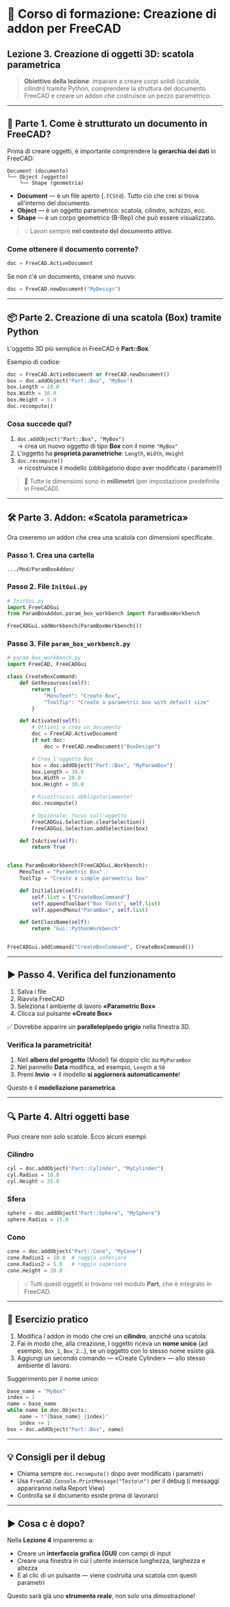 # 📘 Corso di formazione: Creazione di addon per FreeCAD  
## Lezione 3. Creazione di oggetti 3D: scatola parametrica

> **Obiettivo della lezione**: imparare a creare corpi solidi (scatole, cilindri) tramite Python, comprendere la struttura del documento FreeCAD e creare un addon che costruisce un pezzo parametrico.

---

## 🧱 Parte 1. Come è strutturato un documento in FreeCAD?

Prima di creare oggetti, è importante comprendere la **gerarchia dei dati** in FreeCAD:

```
Document (documento)
└── Object (oggetto)
    └── Shape (geometria)
```

- **Document** — è un file aperto (`.FCStd`). Tutto ciò che crei si trova all'interno del documento.
- **Object** — è un oggetto parametrico: scatola, cilindro, schizzo, ecc.
- **Shape** — è un corpo geometrico (B-Rep) che può essere visualizzato.

> 💡 Lavori sempre **nel contesto del documento attivo**.

### Come ottenere il documento corrente?

```python
doc = FreeCAD.ActiveDocument
```

Se non c'è un documento, creane uno nuovo:

```python
doc = FreeCAD.newDocument("MyDesign")
```

---

## 📦 Parte 2. Creazione di una scatola (Box) tramite Python

L'oggetto 3D più semplice in FreeCAD è **Part::Box**.

Esempio di codice:
```python
doc = FreeCAD.ActiveDocument or FreeCAD.newDocument()
box = doc.addObject("Part::Box", "MyBox")
box.Length = 20.0
box.Width = 10.0
box.Height = 5.0
doc.recompute()
```

### Cosa succede qui?

1. `doc.addObject("Part::Box", "MyBox")`  
   → crea un nuovo oggetto di tipo **Box** con il nome `"MyBox"`
2. L'oggetto ha **proprietà parametriche**: `Length`, `Width`, `Height`
3. `doc.recompute()`  
   → ricostruisce il modello (obbligatorio dopo aver modificato i parametri!)

> 🔸 Tutte le dimensioni sono in **millimetri** (per impostazione predefinita in FreeCAD).

---

## 🛠 Parte 3. Addon: «Scatola parametrica»

Ora creeremo un addon che crea una scatola con dimensioni specificate.

### Passo 1. Crea una cartella

```
.../Mod/ParamBoxAddon/
```

### Passo 2. File `InitGui.py`

```python
# InitGui.py
import FreeCADGui
from ParamBoxAddon.param_box_workbench import ParamBoxWorkbench

FreeCADGui.addWorkbench(ParamBoxWorkbench())
```

### Passo 3. File `param_box_workbench.py`

```python
# param_box_workbench.py
import FreeCAD, FreeCADGui

class CreateBoxCommand:
    def GetResources(self):
        return {
            "MenuText": "Create Box",
            "ToolTip": "Create a parametric box with default size"
        }

    def Activated(self):
        # Ottieni o crea un documento
        doc = FreeCAD.ActiveDocument
        if not doc:
            doc = FreeCAD.newDocument("BoxDesign")

        # Crea l'oggetto Box
        box = doc.addObject("Part::Box", "MyParamBox")
        box.Length = 30.0
        box.Width = 20.0
        box.Height = 10.0

        # Ricostruisci obbligatoriamente!
        doc.recompute()

        # Opzionale: focus sull'oggetto
        FreeCADGui.Selection.clearSelection()
        FreeCADGui.Selection.addSelection(box)

    def IsActive(self):
        return True


class ParamBoxWorkbench(FreeCADGui.Workbench):
    MenuText = "Parametric Box"
    ToolTip = "Create a simple parametric box"

    def Initialize(self):
        self.list = ["CreateBoxCommand"]
        self.appendToolbar("Box Tools", self.list)
        self.appendMenu("ParamBox", self.list)

    def GetClassName(self):
        return "Gui::PythonWorkbench"


FreeCADGui.addCommand("CreateBoxCommand", CreateBoxCommand())
```

---

## ▶️ Passo 4. Verifica del funzionamento

1. Salva i file
2. Riavvia FreeCAD
3. Seleziona l ambiente di lavoro **«Parametric Box»**
4. Clicca sul pulsante **«Create Box»**

✅ Dovrebbe apparire un **parallelepipedo grigio** nella finestra 3D.

### Verifica la parametricità!

1. Nell **albero del progetto** (Model) fai doppio clic su `MyParamBox`
2. Nel pannello **Data** modifica, ad esempio, `Length` a `50`
3. Premi **Invio** → il modello **si aggiornerà automaticamente**!

Questo è il **modellazione parametrica**.

---

## 🔍 Parte 4. Altri oggetti base

Puoi creare non solo scatole. Ecco alcuni esempi:

### Cilindro
```python
cyl = doc.addObject("Part::Cylinder", "MyCylinder")
cyl.Radius = 10.0
cyl.Height = 25.0
```

### Sfera
```python
sphere = doc.addObject("Part::Sphere", "MySphere")
sphere.Radius = 15.0
```

### Cono
```python
cone = doc.addObject("Part::Cone", "MyCone")
cone.Radius1 = 10.0  # raggio inferiore
cone.Radius2 = 5.0   # raggio superiore
cone.Height = 20.0
```

> 💡 Tutti questi oggetti si trovano nel modulo **Part**, che è integrato in FreeCAD.

---

## 🧪 Esercizio pratico

1. Modifica l addon in modo che crei un **cilindro**, anziché una scatola.
2. Fai in modo che, alla creazione, l oggetto riceva un **nome unico** (ad esempio, `Box_1`, `Box_2`...), se un oggetto con lo stesso nome esiste già.
3. Aggiungi un secondo comando — «Create Cylinder» — allo stesso ambiente di lavoro.

Suggerimento per il nome unico:
```python
base_name = "MyBox"
index = 1
name = base_name
while name in doc.Objects:
    name = f"{base_name}_{index}"
    index += 1
box = doc.addObject("Part::Box", name)
```

---

## 💡 Consigli per il debug

- Chiama sempre `doc.recompute()` dopo aver modificato i parametri
- Usa `FreeCAD.Console.PrintMessage("Testo\n")` per il debug (i messaggi appariranno nella Report View)
- Controlla se il documento esiste prima di lavorarci

---

## ▶️ Cosa c è dopo?

Nella **Lezione 4** impareremo a:
- Creare un **interfaccia grafica (GUI)** con campi di input
- Creare una finestra in cui l utente inserisce lunghezza, larghezza e altezza
- E al clic di un pulsante — viene costruita una scatola con questi parametri

Questo sarà già uno **strumento reale**, non solo una dimostrazione!
